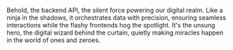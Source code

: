 Behold, the backend API, the silent force powering our digital realm. Like a ninja in the shadows, it orchestrates data with precision, ensuring seamless interactions while the flashy frontends hog the spotlight. It's the unsung hero, the digital wizard behind the curtain, quietly making miracles happen in the world of ones and zeroes.
